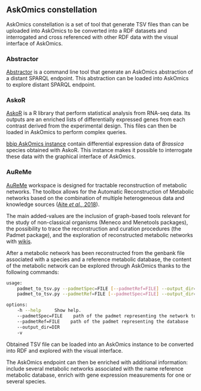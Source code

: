 <!--
.. title: AskOmics constellation
.. slug: constellation
.. date: 2020-09-21 12:21:55 UTC+02:00
.. tags: 
.. category: 
.. link: 
.. description: 
.. type: text
.. hidetitle: true
-->

## AskOmics constellation

AskOmics constellation is a set of tool that generate TSV files than can be uploaded into AskOmics to be converted into a RDF datasets and interrogated and
cross referenced with other RDF data with the visual interface of AskOmics.

### Abstractor

[Abstractor](https://github.com/askomics/abstractor) is a command line tool that generate an AskOmics abstraction of a distant SPARQL endpoint.
This abstraction can be loaded into AskOmics to explore distant SPARQL endpoint.

### AskoR

[AskoR](https://github/askomics/askoR) is a R library that perform statistical analysis from RNA-seq data.
Its outputs are an enriched lists of differentially expressed genes from each contrast derived from the experimental design.
This files can then be loaded in AskOmics to perform complex queries.

[bbip AskOmics instance](https://bbip.askomics.org) contain differential expression
data of *Brassica* species obtained with AskoR.
This instance makes it possible to interrogate these data with the graphical interface of AskOmics.

### AuReMe

[AuReMe](http://aureme.genouest.org/) workspace is designed for tractable reconstruction of metabolic networks.
The toolbox allows for the Automatic Reconstruction of Metabolic networks based on the combination of multiple
heterogeneous data and knowledge sources ([Aite *et al.*, 2018](https://journals.plos.org/ploscompbiol/article?id=10.1371/journal.pcbi.1006146)).

The main added-values are the inclusion of graph-based tools relevant for the study of non-classical organisms
(Meneco and Menetools packages), the possibility to trace the reconstruction and curation procedures (the Padmet package),
and the exploration of reconstructed metabolic networks with [wikis](http://aureme.genouest.org/wiki.html).

After a metabolic network has been reconstructed from the genbank file associated with a species and a reference metabolic database,
the content of the metabolic network can be explored through AskOmics thanks to the following commands:

```bash
usage:
    padmet_to_tsv.py --padmetSpec=FILE [--padmetRef=FILE] --output_dir=DIR [-v]
    padmet_to_tsv.py --padmetRef=FILE [--padmetSpec=FILE] --output_dir=DIR [-v]

options:
    -h --help     Show help.
    --padmetSpec=FILE    path of the padmet representing the network to convert
    --padmetRef=FILE    path of the padmet representing the database
    --output_dir=DIR
    -v
```
Obtained TSV file can be loaded into an AskOmics instance to be converted into RDF and explored with the visual interface.

The AskOmics endpoint can then be enriched with additional information: include several metabolic networks
associated with the name reference metabolic database, enrich with gene expression measurements for one or several species.
